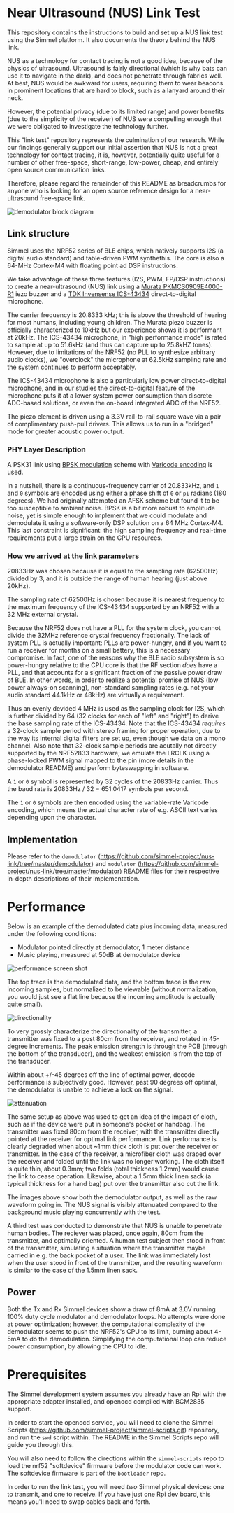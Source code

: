 # Near Ultrasound (NUS) Link Test

This repository contains the instructions to build and set up a NUS
link test using the Simmel platform. It also documents the theory
behind the NUS link.

NUS as a technology for contact tracing is not a good idea, because of
the physics of ultrasound. Ultrasound is fairly directional (which is
why bats can use it to navigate in the dark), and does not penetrate
through fabrics well. At best, NUS would be awkward for users,
requiring them to wear beacons in prominent locations that are hard to
block, such as a lanyard around their neck.

However, the potential privacy (due to its limited range) and power
benefits (due to the simplicity of the receiver) of NUS were
compelling enough that we were obligated to investigate the technology
further.

This "link test" repository represents the culmination of our
research. While our findings generally support our initial assertion
that NUS is not a great technology for contact tracing, it is,
however, potentially quite useful for a number of other free-space,
short-range, low-power, cheap, and entirely open source communication
links.

Therefore, please regard the remainder of this README as breadcrumbs
for anyone who is looking for an open source reference design for a
near-ultrasound free-space link.

![demodulator block diagram](https://raw.githubusercontent.com/simmel-project/nus-link/master/simmel_demodulator.png)

## Link structure

Simmel uses the NRF52 series of BLE chips, which natively supports I2S
(a digital audio standard) and table-driven PWM synthethis. The core
is also a 64-MHz Cortex-M4 with floating point ad DSP instructions.

We take advantage of these three features (I2S, PWM,
FP/DSP instructions) to create a near-ultrasound (NUS) link using a
[Murata PKMCS0909E4000-R1](https://www.murata.com/en-us/api/pdfdownloadapi?cate=&partno=PKMCS0909E4000-R1)
iezo buzzer and a [TDK Invensense ICS-43434](https://invensense.tdk.com/products/ics-43434/)
direct-to-digital microphone.

The carrier frequency is 20.8333 kHz; this is above the threshold of
hearing for most humans, including young children. The Murata piezo
buzzer is officially characterized to 10kHz but our experience shows
it is performant at 20kHz. The ICS-43434 microphone, in "high
performance mode" is rated to sample at up to 51.6kHz (and thus can
capture up to 25.8kHZ tones). However, due to limitations of the NRF52
(no PLL to synthesize arbitrary audio clocks), we "overclock" the
microphone at 62.5kHz sampling rate and the system continues to
perform acceptably.

The ICS-43434 microphone is also a particularly low power
direct-to-digital microphone, and in our studies the direct-to-digital
feature of the microphone puts it at a lower system power consumption
than discrete ADC-based solutions, or even the on-board integrated ADC
of the NRF52.

The piezo element is driven using a 3.3V rail-to-rail square wave
via a pair of complimentary push-pull drivers. This allows us to run
in a "bridged" mode for greater acoustic power output. 

### PHY Layer Description

A PSK31 link using [BPSK
modulation](https://www2.eecs.berkeley.edu/Pubs/TechRpts/2017/EECS-2017-91.pdf)
scheme with [Varicode
encoding](http://www.arrl.org/files/file/Technology/tis/info/pdf/x9907003.pdf)
is used.

In a nutshell, there is a continuous-frequency carrier of 20.833kHz,
and `1` and `0` symbols are encoded using either a phase shift of `0`
or `pi` radians (180 degrees). We had originally attempted an AFSK
scheme but found it to be too susceptible to ambient noise. BPSK is
a bit more robust to amplitude noise, yet is simple enough to implement
that we could modulate and demodulate it using a software-only DSP solution
on a 64 MHz Cortex-M4. This last constraint is significant: the high sampling
frequency and real-time requirements put a large strain on the CPU resources.

### How we arrived at the link parameters

20833Hz was chosen because it is equal to the sampling rate (62500Hz) divided by 3,
and it is outside the range of human hearing (just above 20kHz).

The sampling rate of 62500Hz is chosen because it is nearest frequency
to the maximum frequency of the ICS-43434 supported by an NRF52 with a
32 MHz external crystal.

Because the NRF52 does not have a PLL for the system clock, you cannot
divide the 32MHz reference crystal frequency fractionally. The lack of
system PLL is actually important: PLLs are power-hungry, and if you
want to run a receiver for months on a small battery, this is a
necessary compromise. In fact, one of the reasons why the BLE radio
subsystem is so power-hungry relative to the CPU core is that the RF
section _does_ have a PLL, and that accounts for a significant
fraction of the passive power draw of BLE. In other words, in order to
realize a potential promise of NUS (low power always-on scanning),
non-standard sampling rates (e.g. not your audio standard 44.1kHz or
48kHz) are virtually a requirement.

Thus an evenly devided 4 MHz is used as the sampling clock for I2S,
which is further divided by 64 (32 clocks for each of "left" and
"right") to derive the base sampling rate of the ICS-43434. Note that
the ICS-43434 *requires* a 32-clock sample period with stereo framing
for proper operation, due to the way its internal digital filters are
set up, even though we data on a mono
channel. Also note that 32-clock sample periods are acutally not
directly supported by the NRF52833 hardware; we emulate the LRCLK
using a phase-locked PWM signal mapped to the pin (more details in the
demodulator README) and perform byteswapping in software.

A `1` or `0` symbol is represented by 32 cycles of the 20833Hz
carrier.  Thus the baud rate is 20833Hz / 32 = 651.0417 symbols per
second.

The `1` or `0` symbols are then encoded using the variable-rate Varicode
encoding, which means the actual character rate of e.g. ASCII text
varies depending upon the character.

## Implementation

Please refer to the `demodulator`
(https://github.com/simmel-project/nus-link/tree/master/demodulator)
and `modulator`
(https://github.com/simmel-project/nus-link/tree/master/modulator)
README files for their respective in-depth descriptions of their
implementation.

# Performance

Below is an example of the demodulated data plus incoming data, measured under the following conditions:

* Modulator pointed directly at demodulator, 1 meter distance
* Music playing, measured at 50dB at demodulator device

![performance screen shot](https://raw.githubusercontent.com/simmel-project/nus-link/master/demodulator/examples/simmel_demod_data_1meter_with_50dB_background_music.png)

The top trace is the demodulated data, and the bottom trace is the raw incoming samples, but normalized
to be viewable (without normalization, you would just see a flat line because the incoming amplitude is
actually quite small).

![directionality](https://raw.githubusercontent.com/simmel-project/nus-link/master/media/simmel_demod_directionality.png)

To very grossly characterize the directionality of the transmitter, a
transmitter was fixed to a post 80cm from the receiver, and rotated in
45-degree increments. The peak emission strength is through the PCB
(through the bottom of the transducer), and the weakest emission is
from the top of the transducer.

Within about +/-45 degrees off the line of optimal power, decode performance
is subjectively good. However, past 90 degrees off optimal, the demodulator
is unable to achieve a lock on the signal.

![attenuation](https://raw.githubusercontent.com/simmel-project/nus-link/master/media/simmel_demod_cloth.png)

The same setup as above was used to get an idea of the impact of cloth,
such as if the device were put in someone's pocket or handbag. The transmitter
was fixed 80cm from the receiver, with the transmitter directly pointed at the
receiver for optimal link performance. Link performance is clearly degraded
when about ~1mm thick cloth is put over the receiver or transmitter. In the
case of the receiver, a microfiber cloth was draped over the receiver and folded
until the link was no longer working. The cloth itself is quite thin, about 0.3mm;
two folds (total thickness 1.2mm) would cause the link to cease operation. Likewise,
about a 1.5mm thick linen sack (a typical thickness for a hand bag) put over the
transmitter also cut the link. 

The images above show both the demodulator output, as well as the raw
waveform going in. The NUS signal is visibly attenuated compared to
the background music playing concurrently with the test.

A third test was conducted to demonstrate that NUS is unable to
penetrate human bodies. The reciever was placed, once again, 80cm from
the transmitter, and optimally oriented. A human test subject then
stood in front of the transmitter, simulating a situation where the
transmitter maybe carried in e.g. the back pocket of a user. The link
was immediately lost when the user stood in front of the transmitter,
and the resulting waveform is similar to the case of the 1.5mm linen
sack.

## Power

Both the Tx and Rx Simmel devices show a draw of 8mA at 3.0V running
100% duty cycle modulator and demodulator loops. No attempts were done
at power optimization; however, the computational complexity of the
demodulator seems to push the NRF52's CPU to its limit, burning about
4-5mA to do the demodulation. Simplifying the computational loop can
reduce power consumption, by allowing the CPU to idle.

# Prerequisites
The Simmel development system assumes you already have an Rpi with the
appropriate adapter installed, and openocd compiled with BCM2835
support.

In order to start the openocd service, you will need to clone
the Simmel Scripts
(https://github.com/simmel-project/simmel-scripts.git) repository, and
run the `swd` script within. The README in the Simmel Scripts repo
will guide you through this.

You will also need to follow the directions within the
`simmel-scripts` repo to load the nrf52 "softdevice" firmware before
the modulator code can work. The softdevice firmware is part of the
`bootloader` repo.

In order to run the link test, you will need *two* Simmel physical devices:
one to transmit, and one to receive. If you have just one Rpi dev board,
this means you'll need to swap cables back and forth.

